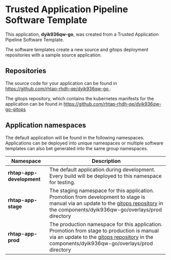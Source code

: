 # Trusted Application Pipeline Software Template

This application, **dyik936qw-go**, was created from a Trusted Application Pipeline Software Template.

The software templates create a new source and gitops deployment repositories with a sample source application. 

## Repositories

The source code for your application can be found in [https://github.com/rhtap-rhdh-qe/dyik936qw-go ](https://github.com/rhtap-rhdh-qe/dyik936qw-go ).
 
The gitops repository, which contains the kubernetes manifests for the application can be found in 
[https://github.com/rhtap-rhdh-qe/dyik936qw-go-gitops ](https://github.com/rhtap-rhdh-qe/dyik936qw-go-gitops ) 

## Application namespaces 

The default application will be found in the following namespaces. Applications can be deployed into unique namespaces or multiple software templates can also bet generated into the same group namespaces.  

|  Namespace   |  Description   |  
| -------- | -------- |   
| **rhtap-app-development** | The default application during development. Every build will be deployed to this namespace for testing. | 
| **rhtap-app-stage** | The staging namespace for this application. Promotion from development to stage is manual via an update to the [gitops repository](https://github.com/rhtap-rhdh-qe/dyik936qw-go-gitops ) in the components/dyik936qw-go/overlays/prod directory |  
| **rhtap-app-prod** | The production namespace for this application. Promotion from stage to production is manual via an update to the [gitops repository](https://github.com/rhtap-rhdh-qe/dyik936qw-go-gitops ) in the components/dyik936qw-go/overlays/prod directory | 